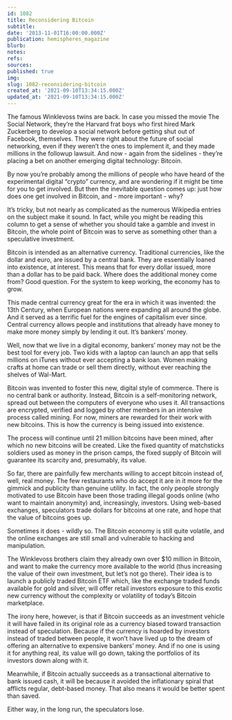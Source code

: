 ```yaml
---
id: 1082
title: Reconsidering Bitcoin
subtitle: 
date: '2013-11-01T16:00:00.000Z'
publication: hemispheres_magazine
blurb: 
notes: 
refs: 
sources: 
published: true
img: 
slug: 1082-reconsidering-bitcoin
created_at: '2021-09-10T13:34:15.000Z'
updated_at: '2021-09-10T13:34:15.000Z'
---
```

The famous Winklevoss twins are back. In case you missed the movie The Social Network, they’re the Harvard frat boys who first hired Mark Zuckerberg to develop a social network before getting shut out of Facebook, themselves. They were right about the future of social networking, even if they weren’t the ones to implement it, and they made millions in the followup lawsuit. And now - again from the sidelines - they’re placing a bet on another emerging digital technology: Bitcoin. 

By now you’re probably among the millions of people who have heard of the experimental digital “crypto” currency, and are wondering if it might be time for you to get involved. But then the inevitable question comes up: just how does one get involved in Bitcoin, and - more important - why? 

It’s tricky, but not nearly as complicated as the numerous Wikipedia entries on the subject make it sound. In fact, while you might be reading this column to get a sense of whether you should take a gamble and invest in Bitcoin, the whole point of Bitcoin was to serve as something other than a speculative investment. 

Bitcoin is intended as an alternative currency. Traditional currencies, like the dollar and euro, are issued by a central bank. They are essentially loaned into existence, at interest. This means that for every dollar issued, more than a dollar has to be paid back. Where does the additional money come from? Good question. For the system to keep working, the economy has to grow. 

This made central currency great for the era in which it was invented: the 13th Century, when European nations were expanding all around the globe. And it served as a terrific fuel for the engines of capitalism ever since. Central currency allows people and institutions that already have money to make more money simply by lending it out. It’s bankers’ money. 

Well, now that we live in a digital economy, bankers’ money may not be the best tool for every job. Two kids with a laptop can launch an app that sells millions on iTunes without ever accepting a bank loan. Women making crafts at home can trade or sell them directly, without ever reaching the shelves of Wal-Mart.

Bitcoin was invented to foster this new, digital style of commerce. There is no central bank or authority. Instead, Bitcoin is a self-monitoring network, spread out between the computers of everyone who uses it. All transactions are encrypted, verified and logged by other members in an intensive process called mining. For now, miners are rewarded for their work with new bitcoins. This is how the currency is being issued into existence. 

The process will continue until 21 million bitcoins have been mined, after which no new bitcoins will be created. Like the fixed quantity of matchsticks soldiers used as money in the prison camps, the fixed supply of Bitcoin will guarantee its scarcity and, presumably, its value. 

So far, there are painfully few merchants willing to accept bitcoin instead of, well, real money. The few restaurants who do accept it are in it more for the gimmick and publicity than genuine utility. In fact, the only people strongly motivated to use Bitcoin have been those trading illegal goods online (who want to maintain anonymity) and, increasingly, investors. Using web-based exchanges, speculators trade dollars for bitcoins at one rate, and hope that the value of bitcoins goes up. 

Sometimes it does - wildly so. The Bitcoin economy is still quite volatile, and the online exchanges are still small and vulnerable to hacking and manipulation. 

The Winklevoss brothers claim they already own over $10 million in Bitcoin, and want to make the currency more available to the world (thus increasing the value of their own investment, but let’s not go there). Their idea is to launch a publicly traded Bitcoin ETF which, like the exchange traded funds available for gold and silver, will offer retail investors exposure to this exotic new currency without the complexity or volatility of today’s Bitcoin marketplace. 

The irony here, however, is that if Bitcoin succeeds as an investment vehicle it will have failed in its original role as a currency biased toward transaction instead of speculation. Because if the currency is hoarded by investors instead of traded between people, it won’t have lived up to the dream of offering an alternative to expensive bankers’ money. And if no one is using it for anything real, its value will go down, taking the portfolios of its investors down along with it.

Meanwhile, if Bitcoin actually succeeds as a transactional alternative to bank issued cash, it will be because it avoided the inflationary spiral that afflicts regular, debt-based money. That also means it would be better spent than saved. 

Either way, in the long run, the speculators lose. 
